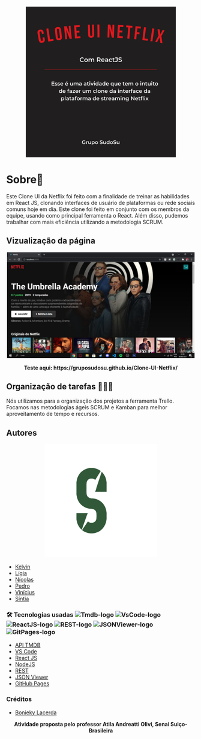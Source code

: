 <p align="center">
  <img src="img\netflix.png" width="400px" title="hover text">
</p>

# Sobre📖
Este Clone UI da Netflix foi feito com a finalidade de treinar as habilidades em React JS, clonando interfaces de usuário de plataformas ou rede sociais comuns hoje em dia. Este clone foi feito em conjunto com os membros da equipe, usando como principal ferramenta o React. Além disso, pudemos trabalhar com mais eficiência utilizando a metodologia SCRUM.

## Vizualização da página

<p align="center">
  <img src="img\ExemploClone.jpeg" width="500px" title="hover text">
</p>

<p align="center"> 
  <strong target="_blank">Teste aqui: https://gruposudosu.github.io/Clone-UI-Netflix/</strong>
</p>
  
## Organização de tarefas 🧑‍🤝‍🧑
Nós utilizamos para a organização dos projetos a ferramenta Trello. Focamos nas metodologias ágeis SCRUM e Kamban para melhor aproveitamento de tempo e recursos.

## Autores

<p align="center"> 
  <a href="https://www.github.com/GrupoSudoSu" target="_blank" rel="Sudo-Su"><img src="img\sudosu-logo.png" width="300px" alt="SudoSu-logo"></a>
</p>

  * [Kelvin](https://github.com/Kelvin-rnov/)
  * [Lígia](https://github.com/LigiaAlves/)
  * [Nícolas ](https://github.com/NicolasScariot)
  * [Pedro](https://github.com/pedrooks3034/)
  * [Vinícius](https://github.com/ViniciusNB/)
  * [Síntia](https://github.com/sintiathafeny)

### 🛠 Tecnologias usadas <img src="https://pbs.twimg.com/profile_images/1243623122089041920/gVZIvphd_400x400.jpg" alt="Tmdb-logo" width="20px" height="20px"> <img src="https://upload.wikimedia.org/wikipedia/commons/thumb/9/9a/Visual_Studio_Code_1.35_icon.svg/1024px-Visual_Studio_Code_1.35_icon.svg.png" alt="VsCode-logo" width="20px" height="20px"> <img src="https://appmasters.io/static/react-47ce6e77f039020ee2e76a10c1e988e9.png" alt="ReactJS-logo" width="20px"> <img src="https://deviniciative.files.wordpress.com/2019/06/1-uhzoof1etgckn9_xisst4w.png" alt="REST-logo" width="35px"> <img src="https://asbjornenge.com/content/images/2019/03/1200px-JSON_vector_logo.svg.png" alt="JSONViewer-logo" width="20px"> <img src="https://img2.gratispng.com/20180512/gle/kisspng-github-pages-logo-computer-icons-5af70e19834367.5091665315261404415377.jpg" alt="GitPages-logo" width="20px">

* [API TMDB](https://www.themoviedb.org/?language=pt-BR)
* [VS Code](https://code.visualstudio.com/)
* [React JS](https://pt-br.reactjs.org/)
* [NodeJS](https://nodejs.org/en/)
* [REST](https://resttesttest.com/)
* [JSON Viewer](http://jsonviewer.stack.hu/)
* [GitHub Pages](https://pages.github.com/)

### Créditos 
* [Bonieky Lacerda](https://www.youtube.com/watch?v=tBweoUiMsDg)

<p align="center">
    <strong>Atividade proposta pelo professor Atila Andreatti Olivi, Senai Suiço-Brasileira</strong>
</p>

